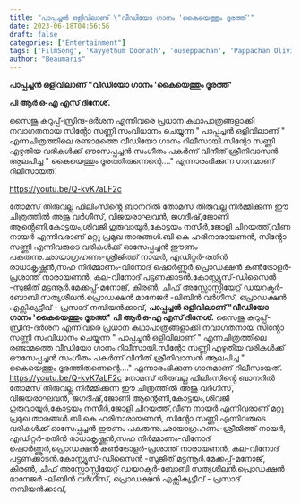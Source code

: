 ```yaml
---
title: "പാപ്പച്ചൻ ഒളിവിലാണ് \"വീഡിയോ ഗാനം 'കൈയെത്തും ദൂരത്ത്'"
date: 2023-06-18T04:56:56
draft: false
categories: ["Entertainment"]
tags: ['FilmSong', 'Kayyethum Doorath', 'ouseppachan', 'Pappachan Olivilanu', 'Sinto Sunny', 'Vineeth Sreenivasan']
author: "Beaumaris"
---
```


<strong>പാപ്പച്ചൻ ഒളിവിലാണ് "വീഡിയോ ഗാനം 'കൈയെത്തും ദൂരത്ത്'</strong>

<strong>പി ആർ ഒ-എ എസ് ദിനേശ്.</strong>

സൈജു കുറുപ്പ്-സ്രിന്ദ-ദർശന എന്നിവരെ പ്രധാന കഥാപാത്രങ്ങളാക്കി നവാഗതനായ സിൻ്റോ സണ്ണി സംവിധാനം ചെയ്യുന്ന " പാപ്പച്ചൻ ഒളിവിലാണ് " എന്നചിത്രത്തിലെ രണ്ടാമത്തെ വീഡിയോ ഗാനം റിലീസായി.സിന്റോ സണ്ണി എഴുതിയ വരികൾക്ക് ഔസേപ്പച്ചൻ സംഗീതം പകർന്ന് വിനീത് ശ്രീനിവാസൻ ആലപിച്ച " കൈയെത്തും ദൂരത്തിരുന്നെന്റെ...." എന്നാരംഭിക്കുന്ന ഗാനമാണ് റിലീസായത്.

https://youtu.be/Q-kvK7aLF2c

തോമസ് തിരുവല്ല ഫിലിംസിൻ്റെ ബാനറിൽ തോമസ് തിരുവല്ല നിർമ്മിക്കുന്ന ഈ ചിത്രത്തിൽ അജു വർഗീസ്, വിജയരാഘവൻ, ജഗദീഷ്,ജോണി ആൻ്റെണി,കോട്ടയം,ശിവജി ഗുരുവായൂർ,കോട്ടയം നസീർ,ജോളി ചിറയത്ത്,വീണ നായർ എന്നിവരാണ് മറ്റു പ്രമുഖ താരങ്ങൾ.ബി കെ ഹരിനാരായണൻ, സിൻ്റോ സണ്ണി എന്നിവരുടെ വരികൾക്ക് ഓസേപ്പച്ചൻ ഈണം പകരുന്നു.ഛായാഗ്രഹണം-ശ്രീജിത്ത് നായർ, എഡിറ്റർ-രതിൻ രാധാകൃഷ്ണൻ,സഹ നിർമ്മാണം-വിനോദ് ഷൊർണ്ണൂർ,പ്രൊഡക്ഷൻ കൺട്രോളർ-പ്രശാന്ത് നാരായണൻ,
കല-വിനോദ് പട്ടണക്കാടൻ.കോസ്റ്റ്യൂസ്-ഡിസൈൻ -സുജിത് മട്ടന്നൂർ.മേക്കപ്പ്-മനോജ്, കിരൺ, ചീഫ് അസ്സോസ്സിയേറ്റ് ഡയറക്ടർ-ബോബി സത്യശീലൻ.പ്രൊഡക്ഷൻ മാനേജർ -ലിബിൻ വർഗീസ്, പ്രൊഡക്ഷൻ എക്സിക്യട്ടീവ് - പ്രസാദ് നമ്പിയൻക്കാവ്,
**പാപ്പച്ചൻ ഒളിവിലാണ് "വീഡിയോ ഗാനം 'കൈയെത്തും ദൂരത്ത്'** **പി ആർ ഒ-എ എസ് ദിനേശ്.** സൈജു കുറുപ്പ്-സ്രിന്ദ-ദർശന എന്നിവരെ പ്രധാന കഥാപാത്രങ്ങളാക്കി നവാഗതനായ സിൻ്റോ സണ്ണി സംവിധാനം ചെയ്യുന്ന " പാപ്പച്ചൻ ഒളിവിലാണ് " എന്നചിത്രത്തിലെ രണ്ടാമത്തെ വീഡിയോ ഗാനം റിലീസായി.സിന്റോ സണ്ണി എഴുതിയ വരികൾക്ക് ഔസേപ്പച്ചൻ സംഗീതം പകർന്ന് വിനീത് ശ്രീനിവാസൻ ആലപിച്ച " കൈയെത്തും ദൂരത്തിരുന്നെന്റെ...." എന്നാരംഭിക്കുന്ന ഗാനമാണ് റിലീസായത്. https://youtu.be/Q-kvK7aLF2c തോമസ് തിരുവല്ല ഫിലിംസിൻ്റെ ബാനറിൽ തോമസ് തിരുവല്ല നിർമ്മിക്കുന്ന ഈ ചിത്രത്തിൽ അജു വർഗീസ്, വിജയരാഘവൻ, ജഗദീഷ്,ജോണി ആൻ്റെണി,കോട്ടയം,ശിവജി ഗുരുവായൂർ,കോട്ടയം നസീർ,ജോളി ചിറയത്ത്,വീണ നായർ എന്നിവരാണ് മറ്റു പ്രമുഖ താരങ്ങൾ.ബി കെ ഹരിനാരായണൻ, സിൻ്റോ സണ്ണി എന്നിവരുടെ വരികൾക്ക് ഓസേപ്പച്ചൻ ഈണം പകരുന്നു.ഛായാഗ്രഹണം-ശ്രീജിത്ത് നായർ, എഡിറ്റർ-രതിൻ രാധാകൃഷ്ണൻ,സഹ നിർമ്മാണം-വിനോദ് ഷൊർണ്ണൂർ,പ്രൊഡക്ഷൻ കൺട്രോളർ-പ്രശാന്ത് നാരായണൻ, കല-വിനോദ് പട്ടണക്കാടൻ.കോസ്റ്റ്യൂസ്-ഡിസൈൻ -സുജിത് മട്ടന്നൂർ.മേക്കപ്പ്-മനോജ്, കിരൺ, ചീഫ് അസ്സോസ്സിയേറ്റ് ഡയറക്ടർ-ബോബി സത്യശീലൻ.പ്രൊഡക്ഷൻ മാനേജർ -ലിബിൻ വർഗീസ്, പ്രൊഡക്ഷൻ എക്സിക്യട്ടീവ് - പ്രസാദ് നമ്പിയൻക്കാവ്,
